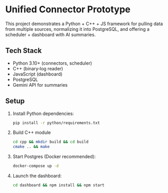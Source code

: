 # Unified Connector Prototype

This project demonstrates a Python + C++ + JS framework for pulling data from multiple sources,
normalizing it into PostgreSQL, and offering a scheduler + dashboard with AI summaries.

## Tech Stack

- Python 3.10+ (connectors, scheduler)
- C++ (binary‑log reader)
- JavaScript (dashboard)
- PostgreSQL
- Gemini API for summaries

## Setup

1. Install Python dependencies:

   ```bash
   pip install -r python/requirements.txt

   ```

2. Build C++ module

   ```bash
   cd cpp && mkdir build && cd build
   cmake .. && make

   ```

3. Start Postgres (Docker recommended):

   ```bash
   docker‑compose up -d

   ```

4. Launch the dashboard:

   ```bash
   cd dashboard && npm install && npm start

   ```
